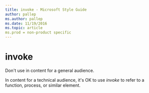 ```yaml
---
title: invoke - Microsoft Style Guide
author: pallep
ms.author: pallep
ms.date: 11/19/2016
ms.topic: article
ms.prod = non-product specific
---
```


# invoke

Don't use in content for a general audience. 

In content for a technical audience, it's OK to use *invoke* to refer to a function, process, or similar element.

